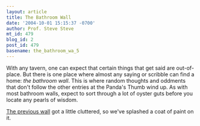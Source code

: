```yaml
---
layout: article
title: The Bathroom Wall
date: '2004-10-01 15:15:37 -0700'
author: Prof. Steve Steve
mt_id: 479
blog_id: 2
post_id: 479
basename: the_bathroom_wa_5
---
```

With any tavern, one can expect that certain things that get said are out-of-place. But there is one place where almost any saying or scribble can find a home: _the bathroom wall_. This is where random thoughts and oddments that don't follow the other entries at the Panda's Thumb wind up. As with most bathroom walls, expect to sort through a lot of oyster guts before you locate any pearls of wisdom.

[The previous wall](http://www.pandasthumb.org/pt-archives/000445.html) got a little cluttered, so we've splashed a coat of paint on it.
